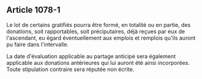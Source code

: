 Article 1078-1
----
Le lot de certains gratifiés pourra être formé, en totalité ou en partie, des
donations, soit rapportables, soit préciputaires, déjà reçues par eux de
l'ascendant, eu égard éventuellement aux emplois et remplois qu'ils auront pu
faire dans l'intervalle.

La date d'évaluation applicable au partage anticipé sera également applicable
aux donations antérieures qui lui auront été ainsi incorporées. Toute
stipulation contraire sera réputée non écrite.
